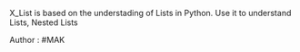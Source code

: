 X_List is based on the understading of Lists in Python. 
Use it to understand Lists, Nested Lists 

Author : #MAK
